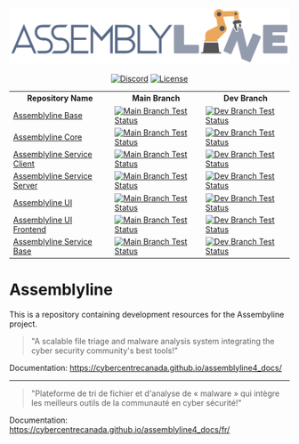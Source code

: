 <div>
  <p align="center">
    <img src="img/al_dark_svg.svg"width="600"/>
  </p>
</div>

<div>
  <p align="center">
    <a href="https://discord.gg/GUAy9wErNu"><img src="https://img.shields.io/badge/chat-on%20discord-7289da.svg?sanitize=true" alt="Discord"></a>
    <a href="./LICENCE.md"><img src="https://img.shields.io/github/license/CyberCentreCanada/assemblyline" alt="License"></a>
  </p>
</div>

<div align="center">
    <table>
        <tr>
            <th>Repository Name</th>
            <th>Main Branch</th>
            <th>Dev Branch</th>
        </tr>
        <tr>
            <td>
                <a href="https://github.com/CybercentreCanada/assemblyline-base/">Assemblyline Base</a>
            </td>
            <td>
                <a href><img src="https://dev.azure.com/CybercentreCanada/Assemblyline/_apis/build/status%2Ftest%20-%20core%20components%2Fassemblyline-base?repoName=CybercentreCanada%2Fassemblyline-base&branchName=master" alt="Main Branch Test Status"></a>
            </td>
            <td>
                <a href><img src="https://dev.azure.com/CybercentreCanada/Assemblyline/_apis/build/status%2Ftest%20-%20core%20components%2Fassemblyline-base?repoName=CybercentreCanada%2Fassemblyline-base&branchName=dev" alt="Dev Branch Test Status"></a>
            </td>
        </tr>
        <tr>
            <td>
                <a href="https://github.com/CybercentreCanada/assemblyline-core/">Assemblyline Core</a>
            </td>
            <td>
                <a href><img src="https://dev.azure.com/CybercentreCanada/Assemblyline/_apis/build/status%2Ftest%20-%20core%20components%2Fassemblyline-core?repoName=CybercentreCanada%2Fassemblyline-core&branchName=master" alt="Main Branch Test Status"></a>
            </td>
            <td>
                <a href><img src="https://dev.azure.com/CybercentreCanada/Assemblyline/_apis/build/status%2Ftest%20-%20core%20components%2Fassemblyline-core?repoName=CybercentreCanada%2Fassemblyline-base&branchName=dev" alt="Dev Branch Test Status"></a>
            </td>
        </tr>
        <tr>
            <td>
                <a href="https://github.com/CybercentreCanada/assemblyline-service-client/">Assemblyline Service Client</a>
            </td>
            <td>
                <a href><img src="https://dev.azure.com/CybercentreCanada/Assemblyline/_apis/build/status%2Ftest%20-%20core%20components%2Fassemblyline-service-client?branchName=master" alt="Main Branch Test Status"></a>
            </td>
            <td>
                <a href><img src="https://dev.azure.com/CybercentreCanada/Assemblyline/_apis/build/status%2Ftest%20-%20core%20components%2Fassemblyline-service-client?branchName=dev" alt="Dev Branch Test Status"></a>
            </td>
        </tr>
        <tr>
            <td>
                <a href="https://github.com/CybercentreCanada/assemblyline-service-server">Assemblyline Service Server</a>
            </td>
            <td>
                <a href><img src="https://dev.azure.com/CybercentreCanada/Assemblyline/_apis/build/status%2Ftest%20-%20core%20components%2Fassemblyline-service-server?repoName=CybercentreCanada%2Fassemblyline-service-server&branchName=master" alt="Main Branch Test Status"></a>
            </td>
            <td>
                <a href><img src="https://dev.azure.com/CybercentreCanada/Assemblyline/_apis/build/status%2Ftest%20-%20core%20components%2Fassemblyline-service-server?repoName=CybercentreCanada%2Fassemblyline-service-server&branchName=dev" alt="Dev Branch Test Status"></a>
            </td>
        </tr>
        <tr>
            <td>
                <a href="https://github.com/CybercentreCanada/assemblyline-ui">Assemblyline UI</a>
            </td>
            <td>
                <a href><img src="https://dev.azure.com/CybercentreCanada/Assemblyline/_apis/build/status%2Ftest%20-%20core%20components%2Fassemblyline-ui?repoName=CybercentreCanada%2Fassemblyline-ui&branchName=master" alt="Main Branch Test Status"></a>
            </td>
            <td>
                <a href><img src="https://dev.azure.com/CybercentreCanada/Assemblyline/_apis/build/status%2Ftest%20-%20core%20components%2Fassemblyline-ui?repoName=CybercentreCanada%2Fassemblyline-ui&branchName=dev" alt="Dev Branch Test Status"></a>
            </td>
        </tr>
        <tr>
            <td>
                <a href="https://github.com/CybercentreCanada/assemblyline-ui-frontend">Assemblyline UI Frontend</a>
            </td>
            <td>
                <a href><img src="https://dev.azure.com/CybercentreCanada/Assemblyline/_apis/build/status%2Ftest%20-%20core%20components%2Fassemblyline-ui-frontend?branchName=master" alt="Main Branch Test Status"></a>
            </td>
            <td>
                <a href><img src="https://dev.azure.com/CybercentreCanada/Assemblyline/_apis/build/status%2Ftest%20-%20core%20components%2Fassemblyline-ui-frontend?branchName=dev" alt="Dev Branch Test Status"></a>
            </td>
        </tr>
        <tr>
            <td>
                <a href="https://github.com/CybercentreCanada/assemblyline-v4-service">Assemblyline Service Base</a>
            </td>
            <td>
                <a href><img src="https://dev.azure.com/CybercentreCanada/Assemblyline/_apis/build/status%2Ftest%20-%20core%20components%2Fassemblyline-v4-service?repoName=CybercentreCanada%2Fassemblyline-v4-service&branchName=master" alt="Main Branch Test Status"></a>
            </td>
            <td>
                <a href><img src="https://dev.azure.com/CybercentreCanada/Assemblyline/_apis/build/status%2Ftest%20-%20core%20components%2Fassemblyline-v4-service?repoName=CybercentreCanada%2Fassemblyline-v4-service&branchName=dev" alt="Dev Branch Test Status"></a>
            </td>
        </tr>
    </table>
</div>

Assemblyline
============

This is a repository containing development resources for the Assembyline project.

> "A scalable file triage and malware analysis system integrating the cyber security community's best tools!"

Documentation: https://cybercentrecanada.github.io/assemblyline4_docs/

-----

> "Plateforme de tri de fichier et d'analyse de « malware » qui intègre les meilleurs outils de la communauté en cyber sécurité!"

Documentation: https://cybercentrecanada.github.io/assemblyline4_docs/fr/
